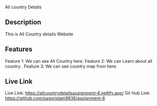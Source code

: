 All country Details

## Description

This is All Country details Website

## Features

Feature 1: We can see All Country here.
Feature 2: We can Learn about all country .
Feature 3: We can see country map from here.

## Live Link

Live Link: https://allcountrydetailsassignment-6.netlify.app/
Git Hub Link: https://github.com/sagorislam9936/assignment-6
